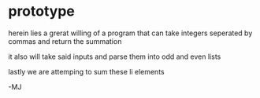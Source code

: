 # prototype
herein lies a grerat willing of a program that can
take integers seperated by commas and return the summation

it also will take said inputs and parse them into odd and even
lists

lastly we are attemping to sum these li elements

-MJ


